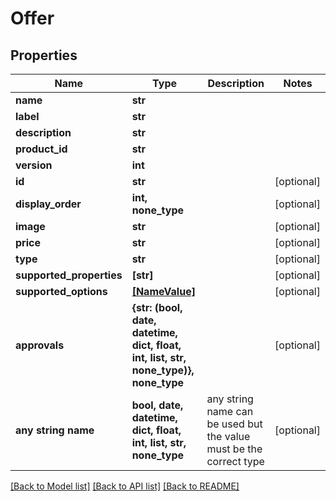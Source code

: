 # Offer


## Properties
Name | Type | Description | Notes
------------ | ------------- | ------------- | -------------
**name** | **str** |  | 
**label** | **str** |  | 
**description** | **str** |  | 
**product_id** | **str** |  | 
**version** | **int** |  | 
**id** | **str** |  | [optional] 
**display_order** | **int, none_type** |  | [optional] 
**image** | **str** |  | [optional] 
**price** | **str** |  | [optional] 
**type** | **str** |  | [optional] 
**supported_properties** | **[str]** |  | [optional] 
**supported_options** | [**[NameValue]**](NameValue.md) |  | [optional] 
**approvals** | **{str: (bool, date, datetime, dict, float, int, list, str, none_type)}, none_type** |  | [optional] 
**any string name** | **bool, date, datetime, dict, float, int, list, str, none_type** | any string name can be used but the value must be the correct type | [optional]

[[Back to Model list]](../README.md#documentation-for-models) [[Back to API list]](../README.md#documentation-for-api-endpoints) [[Back to README]](../README.md)


